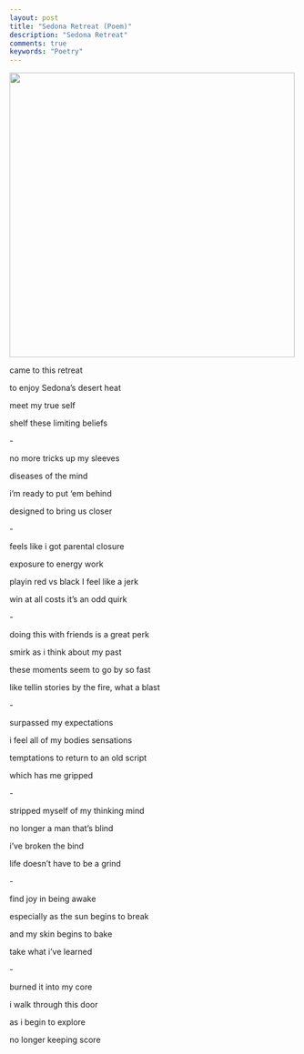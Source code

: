 ```yaml
---
layout: post
title: "Sedona Retreat (Poem)"
description: "Sedona Retreat"
comments: true
keywords: "Poetry"
---
```

<img src="/assets/images/sedona_retreat.jpeg" style="width:5.21875in;height:5.21875in" />

came to this retreat 

to enjoy Sedona’s desert heat

meet my true self

shelf these limiting beliefs

\- 

no more tricks up my sleeves

diseases of the mind 

i’m ready to put ‘em behind

designed to bring us closer

\- 

feels like i got parental closure

exposure to energy work

playin red vs black I feel like a jerk

win at all costs it’s an odd quirk

\- 

doing this with friends is a great perk 

smirk as i think about my past

these moments seem to go by so fast

like tellin stories by the fire, what a blast

\- 

surpassed my expectations 

i feel all of my bodies sensations

temptations to return to an old script

which has me gripped 

\- 

stripped myself of my thinking mind

no longer a man that’s blind

i’ve broken the bind

life doesn’t have to be a grind

\- 

find joy in being awake

especially as the sun begins to break

and my skin begins to bake

take what i’ve learned 

\- 

burned it into my core

i walk through this door

as i begin to explore

no longer keeping score
